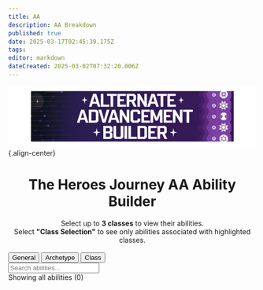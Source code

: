```yaml
---
title: AA
description: AA Breakdown
published: true
date: 2025-03-17T02:45:39.175Z
tags: 
editor: markdown
dateCreated: 2025-03-02T07:32:20.006Z
---
```


![aa_builder.webp](/classes-and-abilities/aa_builder.webp){.align-center}

<h1 style="text-align: center;">The Heroes Journey AA Ability Builder</h1>
<center>
  Select up to <span style="font-weight: bold;">3 classes</span> to view their abilities.<br>
  Select <span style="font-weight: bold;">"Class Selection"</span> to see only abilities associated with highlighted classes.<br><br>
</center>
<div class="filter-options">
    <button class="mode-button active" data-mode="general">General</button>
    <button class="mode-button" data-mode="archetype">Archetype</button>
    <button class="mode-button" data-mode="class">Class</button>
</div>

<div class="class-buttons" id="classButtons">
</div>

<div class="search-container">
    <input type="text" id="searchInput" placeholder="Search abilities..." class="search-input">
</div>

<div class="stats" id="stats">
    Showing all abilities (0)
</div>

<div class="abilities-container" id="abilitiesContainer">
</div>
